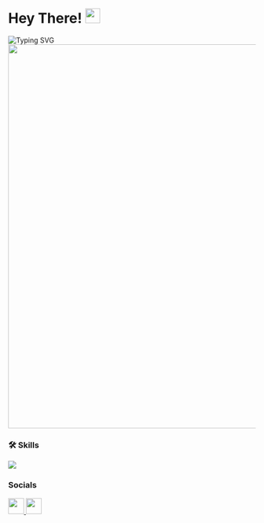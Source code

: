 # Hey There! <img src="https://github.com/blackcater/blackcater/raw/main/images/Hi.gif" height="30"/></h1>
<img src="https://readme-typing-svg.demolab.com?font=Fira+Code&weight=500&size=22&duration=6000&pause=3000&color=EBC891&width=765&lines=I'm+Maksym+Sahaidak+-+NEXT.js+%7C+React+Front-End+Developer!" alt="Typing SVG" />

<!--<div align="left">
  <img width="780" height="auto" src="https://cdnb.artstation.com/p/assets/images/images/042/991/289/original/romain-courtois-periurbancrepuscule-gif-x4.gif?1635985537"  />
</div> -->
<div align="left">
  <img width="780" height="auto" src="https://cdna.artstation.com/p/assets/images/images/071/087/584/original/fatih-emir-bg-design.gif?1704403912"  />
</div>

### 🛠 Skills

<p align="left">
  <a href="https://skillicons.dev">
    <img src="https://skillicons.dev/icons?i=js,ts,html,css,tailwind,bootstrap,vite,nextjs,react,redux,nestjs,postgresql,mongodb,docker" />
  </a>
</p>

### Socials

<p align="left"> <a href="https://www.github.com/MaksSaga" target="_blank" rel="noreferrer"> <picture> <source media="(prefers-color-scheme: dark)" srcset="https://raw.githubusercontent.com/danielcranney/readme-generator/main/public/icons/socials/github-dark.svg" /> <source media="(prefers-color-scheme: light)" srcset="https://raw.githubusercontent.com/danielcranney/readme-generator/main/public/icons/socials/github.svg" /> <img src="https://raw.githubusercontent.com/danielcranney/readme-generator/main/public/icons/socials/github.svg" width="32" height="32" /> </picture> </a> <a href="https://www.linkedin.com/in/makssaga" target="_blank" rel="noreferrer"> <picture> <source media="(prefers-color-scheme: dark)" srcset="https://raw.githubusercontent.com/danielcranney/readme-generator/main/public/icons/socials/linkedin-dark.svg" /> <source media="(prefers-color-scheme: light)" srcset="https://raw.githubusercontent.com/danielcranney/readme-generator/main/public/icons/socials/linkedin.svg" /> <img src="https://raw.githubusercontent.com/danielcranney/readme-generator/main/public/icons/socials/linkedin.svg" width="32" height="32" /> </picture> </a></p>
